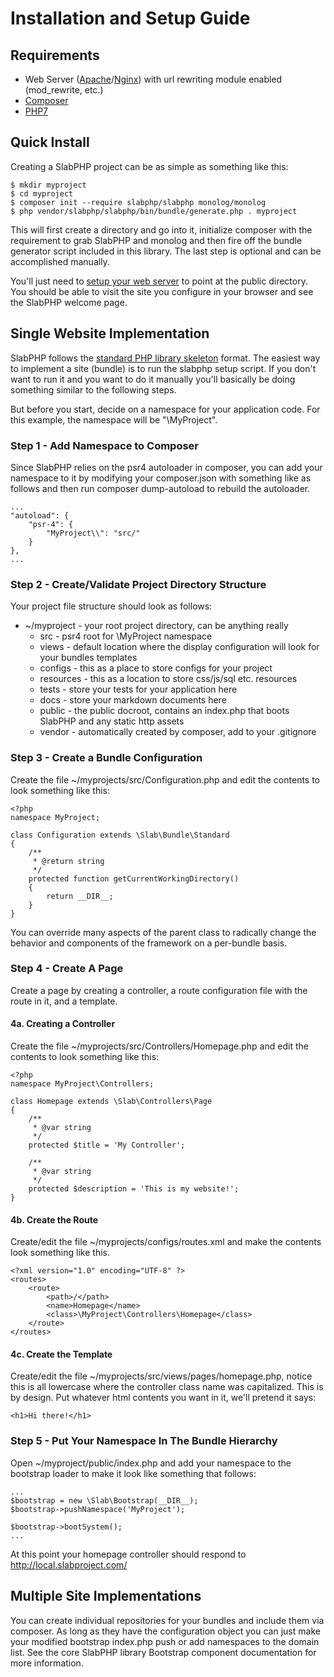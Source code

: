 # Installation and Setup Guide

## Requirements

* Web Server ([Apache](https://httpd.apache.org/)/[Nginx](https://www.nginx.com/)) with url rewriting module enabled (mod_rewrite, etc.)
* [Composer](https://getcomposer.org)
* [PHP7](http://www.php.net/)

## Quick Install

Creating a SlabPHP project can be as simple as something like this:

    $ mkdir myproject
    $ cd myproject
    $ composer init --require slabphp/slabphp monolog/monolog
    $ php vendor/slabphp/slabphp/bin/bundle/generate.php . myproject
    
This will first create a directory and go into it, initialize composer with the requirement to grab SlabPHP and monolog and then fire off the bundle generator script included in this library. The last step is optional and can be accomplished manually.

You'll just need to [setup your web server](server.md) to point at the public directory. You should be able to visit the site you configure in your browser and see the SlabPHP welcome page. 

## Single Website Implementation

SlabPHP follows the [standard PHP library skeleton](https://github.com/php-pds/skeleton) format. The easiest way to implement a site (bundle) is to run the slabphp setup script. If you don't want to run it and you want to do it manually you'll basically be doing something similar to the following steps. 

But before you start, decide on a namespace for your application code. For this example, the namespace will be "\MyProject".

### Step 1 - Add Namespace to Composer

Since SlabPHP relies on the psr4 autoloader in composer, you can add your namespace to it by modifying your composer.json with something like as follows and then run composer dump-autoload to rebuild the autoloader.

    ...
    "autoload": {
        "psr-4": {
            "MyProject\\": "src/"
        }
    },
    ...
    
### Step 2 - Create/Validate Project Directory Structure

Your project file structure should look as follows:

* ~/myproject - your root project directory, can be anything really
    * src - psr4 root for \MyProject namespace
    * views - default location where the display configuration will look for your bundles templates
    * configs - this as a place to store configs for your project
    * resources - this as a location to store css/js/sql etc. resources
    * tests - store your tests for your application here
    * docs - store your markdown documents here
    * public - the public docroot, contains an index.php that boots SlabPHP and any static http assets
    * vendor - automatically created by composer, add to your .gitignore

### Step 3 - Create a Bundle Configuration
Create the file ~/myprojects/src/Configuration.php and edit the contents to look something like this:

    <?php
    namespace MyProject;
    
    class Configuration extends \Slab\Bundle\Standard
    {
        /**
         * @return string
         */
        protected function getCurrentWorkingDirectory()
        {
            return __DIR__;
        }
    }
    
You can override many aspects of the parent class to radically change the behavior and components of the framework on a per-bundle basis.

### Step 4 - Create A Page

Create a page by creating a controller, a route configuration file with the route in it, and a template.

#### 4a. Creating a Controller

Create the file ~/myprojects/src/Controllers/Homepage.php and edit the contents to look something like this:

    <?php
    namespace MyProject\Controllers;
    
    class Homepage extends \Slab\Controllers\Page
    {
        /**
         * @var string
         */
        protected $title = 'My Controller';
    
        /**
         * @var string
         */
        protected $description = 'This is my website!';
    }
    
#### 4b. Create the Route

Create/edit the file ~/myprojects/configs/routes.xml and make the contents look something like this.

    <?xml version="1.0" encoding="UTF-8" ?>
    <routes>
        <route>
            <path>/</path>
            <name>Homepage</name>
            <class>\MyProject\Controllers\Homepage</class>
        </route>
    </routes>
    
#### 4c. Create the Template
Create/edit the file ~/myprojects/src/views/pages/homepage.php, notice this is all lowercase where the controller class name was capitalized. This is by design. Put whatever html contents you want in it, we'll pretend it says:

    <h1>Hi there!</h1>
    
### Step 5 - Put Your Namespace In The Bundle Hierarchy

Open ~/myproject/public/index.php and add your namespace to the bootstrap loader to make it look like something that follows:

    ...
    $bootstrap = new \Slab\Bootstrap(__DIR__);
    $bootstrap->pushNamespace('MyProject');
    
    $bootstrap->bootSystem();
    ...
    
At this point your homepage controller should respond to http://local.slabproject.com/

## Multiple Site Implementations

You can create individual repositories for your bundles and include them via composer. As long as they have the configuration object you can just make your modified bootstrap index.php push or add namespaces to the domain list. See the core SlabPHP library Bootstrap component documentation for more information.